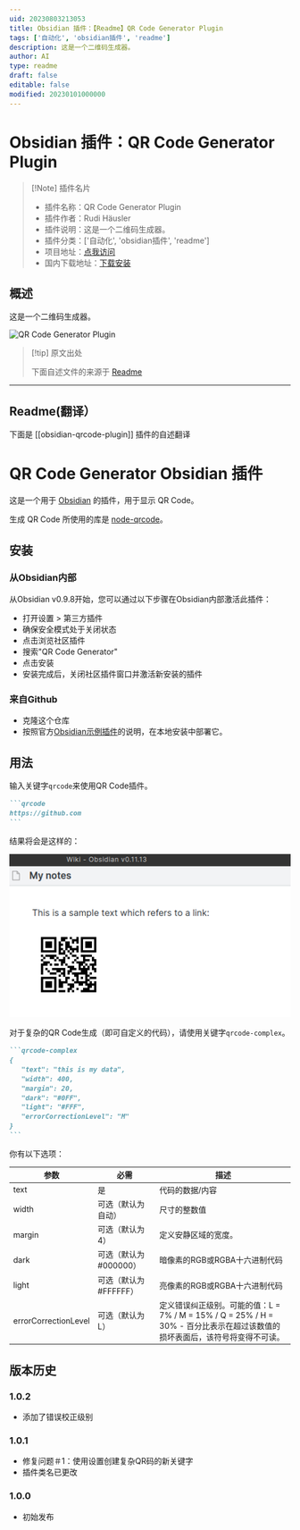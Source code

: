 ```yaml
---
uid: 20230803213053
title: Obsidian 插件：【Readme】QR Code Generator Plugin
tags: ['自动化', 'obsidian插件', 'readme']
description: 这是一个二维码生成器。
author: AI
type: readme
draft: false
editable: false
modified: 20230101000000
---
```


# Obsidian 插件：QR Code Generator Plugin

> [!Note] 插件名片
> - 插件名称：QR Code Generator Plugin
> - 插件作者：Rudi Häusler
> - 插件说明：这是一个二维码生成器。
> - 插件分类：['自动化', 'obsidian插件', 'readme']
> - 项目地址：[点我访问](https://github.com/rudimuc/obsidian-qrcode)
> - 国内下载地址：[下载安装](https://pkmer.cn/products/plugin/pluginMarket/?obsidian-qrcode-plugin)

## 概述

这是一个二维码生成器。

![QR Code Generator Plugin](https://cdn.pkmer.cn/covers/obsidian-qrcode-plugin.png!pkmer)

> [!tip] 原文出处
> 
>下面自述文件的来源于 [Readme](https://ghproxy.net/https://raw.githubusercontent.com/rudimuc/obsidian-qrcode/main/README.md)
> 

---

## Readme(翻译）

下面是 [[obsidian-qrcode-plugin]] 插件的自述翻译



# QR Code Generator Obsidian 插件

这是一个用于 [Obsidian](https://obsidian.md) 的插件，用于显示 QR Code。

生成 QR Code 所使用的库是 [node-qrcode](https://github.com/soldair/node-qrcode)。

## 安装

### 从Obsidian内部
从Obsidian v0.9.8开始，您可以通过以下步骤在Obsidian内部激活此插件：
- 打开设置 > 第三方插件
- 确保安全模式处于关闭状态
- 点击浏览社区插件
- 搜索"QR Code Generator"
- 点击安装
- 安装完成后，关闭社区插件窗口并激活新安装的插件

### 来自Github
- 克隆这个仓库
- 按照官方[Obsidian示例插件](https://github.com/obsidianmd/obsidian-sample-plugin)的说明，在本地安装中部署它。

## 用法

输入关键字`qrcode`来使用QR Code插件。

````markdown
```qrcode
https://github.com
```
````

结果将会是这样的：

![截图](https://raw.githubusercontent.com/rudimuc/obsidian-qrcode/main/obsidian_rendered.png)

对于复杂的QR Code生成（即可自定义的代码），请使用关键字`qrcode-complex`。

````markdown
```qrcode-complex
{
   "text": "this is my data",
   "width": 400,
   "margin": 20,
   "dark": "#0FF",
   "light": "#FFF",
   "errorCorrectionLevel": "M"
}
```
````

你有以下选项：

|参数|必需|描述|
|--|--|--|
|text|是|代码的数据/内容
|width|可选（默认为自动）|尺寸的整数值
|margin|可选（默认为4）|定义安静区域的宽度。
|dark|可选（默认为#000000）|暗像素的RGB或RGBA十六进制代码
|light|可选（默认为#FFFFFF）|亮像素的RGB或RGBA十六进制代码
|errorCorrectionLevel|可选（默认为L）|定义错误纠正级别。可能的值：L = 7% / M = 15% / Q = 25% / H = 30% - 百分比表示在超过该数值的损坏表面后，该符号将变得不可读。

## 版本历史

### 1.0.2
- 添加了错误校正级别

### 1.0.1
- 修复问题＃1：使用设置创建复杂QR码的新关键字
- 插件类名已更改

### 1.0.0
- 初始发布




